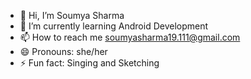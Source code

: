 - 👋 Hi, I’m Soumya Sharma
- 🌱 I’m currently learning Android Development
- 📫 How to reach me soumyasharma19.111@gmail.com
- 😄 Pronouns: she/her
- ⚡ Fun fact: Singing and Sketching

<!---
soumyasharma19/soumyasharma19 is a ✨ special ✨ repository because its `README.md` (this file) appears on your GitHub profile.
You can click the Preview link to take a look at your changes.
--->
